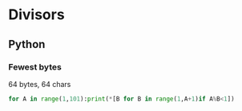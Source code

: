# Divisors

## Python

### Fewest bytes

64 bytes, 64 chars

```py
for A in range(1,101):print(*[B for B in range(1,A+1)if A%B<1])
```
